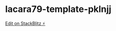 # lacara79-template-pklnjj

[Edit on StackBlitz ⚡️](https://stackblitz.com/edit/lacara79-template-pklnjj)